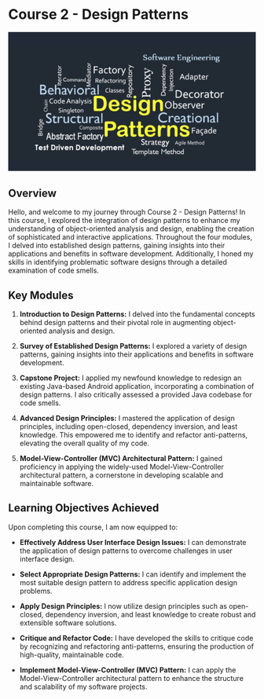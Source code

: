 # Course 2 - Design Patterns

![Design Patterns](https://github.com/Daniel-Andarge/Software-Design-and-Architecture-Specialization--University-of-Alberta/blob/main/Course-2-Design-Patterns/Design-Patterns.jpg)

## Overview

Hello, and welcome to my journey through Course 2 - Design Patterns! In this course, I explored the integration of design patterns to enhance my understanding of object-oriented analysis and design, enabling the creation of sophisticated and interactive applications. Throughout the four modules, I delved into established design patterns, gaining insights into their applications and benefits in software development. Additionally, I honed my skills in identifying problematic software designs through a detailed examination of code smells.

## Key Modules

1. **Introduction to Design Patterns:** I delved into the fundamental concepts behind design patterns and their pivotal role in augmenting object-oriented analysis and design.

2. **Survey of Established Design Patterns:** I explored a variety of design patterns, gaining insights into their applications and benefits in software development.

3. **Capstone Project:** I applied my newfound knowledge to redesign an existing Java-based Android application, incorporating a combination of design patterns. I also critically assessed a provided Java codebase for code smells.

4. **Advanced Design Principles:** I mastered the application of design principles, including open-closed, dependency inversion, and least knowledge. This empowered me to identify and refactor anti-patterns, elevating the overall quality of my code.

5. **Model-View-Controller (MVC) Architectural Pattern:** I gained proficiency in applying the widely-used Model-View-Controller architectural pattern, a cornerstone in developing scalable and maintainable software.

## Learning Objectives Achieved

Upon completing this course, I am now equipped to:

- **Effectively Address User Interface Design Issues:** I can demonstrate the application of design patterns to overcome challenges in user interface design.

- **Select Appropriate Design Patterns:** I can identify and implement the most suitable design pattern to address specific application design problems.

- **Apply Design Principles:** I now utilize design principles such as open-closed, dependency inversion, and least knowledge to create robust and extensible software solutions.

- **Critique and Refactor Code:** I have developed the skills to critique code by recognizing and refactoring anti-patterns, ensuring the production of high-quality, maintainable code.

- **Implement Model-View-Controller (MVC) Pattern:** I can apply the Model-View-Controller architectural pattern to enhance the structure and scalability of my software projects.
